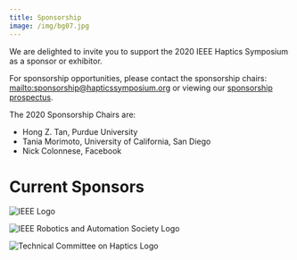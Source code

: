 ```yaml
---
title: Sponsorship
image: /img/bg07.jpg
---
```

We are delighted to invite you to support the 2020 IEEE Haptics Symposium as a sponsor or exhibitor.

For sponsorship opportunities, please contact the sponsorship chairs: <mailto:sponsorship@hapticssymposium.org> or viewing our [sponsorship prospectus](https://hapticssymposium.org/haptics2020/files/IEEEHS2020SponsorshipProspectus.pdf).

The 2020 Sponsorship Chairs are:

* Hong Z. Tan, Purdue University
* Tania Morimoto, University of California, San Diego
* Nick Colonnese, Facebook

# Current Sponsors

![IEEE Logo](/img/ieee_logo.png "IEEE")

![IEEE Robotics and Automation Society Logo](/img/ieee_ras_logo.png "IEEE Robotics and Automation Society")

![Technical Committee on Haptics Logo](/img/tch_logo.png "Technical Committee on Haptics")
